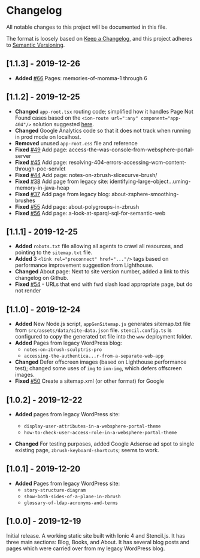 # Changelog
All notable changes to this project will be documented in this file.

The format is loosely based on [Keep a Changelog](https://keepachangelog.com/en/1.0.0/),
and this project adheres to [Semantic Versioning](https://semver.org/spec/v2.0.0.html).

## [1.1.3] - 2019-12-26

- **Added** [#66](https://github.com/codyburleson/cburleson-pwa/issues/66) Pages: memories-of-momma-1 through 6

## [1.1.2] - 2019-12-25

- **Changed** `app-root.tsx` routing code; simplified how it handles Page Not Found cases based on the `<ion-route url=":any" component="app-404"/>` solution suggested [here](https://github.com/ionic-team/ionic/issues/18687).
- **Changed** Google Analytics code so that it does not track when running in prod mode on localhost.
- **Removed** unused `app-root.css` file and reference
- **Fixed** [#49](https://github.com/codyburleson/cburleson-pwa/issues/49) Add page: access-the-was-console-from-websphere-portal-server
- **Fixed** [#45](https://github.com/codyburleson/cburleson-pwa/issues/45) Add page: resolving-404-errors-accessing-wcm-content-through-poc-servlet
- **Fixed** [#44](https://github.com/codyburleson/cburleson-pwa/issues/44) Add page: notes-on-zbrush-slicecurve-brush/
- **Fixed** [#38](https://github.com/codyburleson/cburleson-pwa/issues/38) Add page from legacy site: identifying-large-object...uming-memory-in-java-heap
- **Fixed** [#37](https://github.com/codyburleson/cburleson-pwa/issues/37) Add page from legacy blog: about-zsphere-smoothing-brushes
- **Fixed** [#55](https://github.com/codyburleson/cburleson-pwa/issues/55) Add page: about-polygroups-in-zbrush
- **Fixed** [#56](https://github.com/codyburleson/cburleson-pwa/issues/56) Add page: a-look-at-sparql-sql-for-semantic-web

## [1.1.1] - 2019-12-25

- **Added** `robots.txt` file allowing all agents to crawl all resources, and pointing to the `sitemap.txt` file.
- **Added** 3 `<link rel="preconnect" href="..."/>` tags based on performance improvement suggestion from Lighthouse.
- **Changed** About page: Next to site version number, added a link to this changelog on Github.
- **Fixed** [#54](https://github.com/codyburleson/cburleson-pwa/issues/54) - URLs that end with fwd slash load appropriate page, but do not render

## [1.1.0] - 2019-12-24

- **Added** New Node.js script, `appGenSitemap.js` generates sitemap.txt file from `src/assets/data/site-data.json` file. `stencil.config.ts` is configured to copy the generated txt file into the `www` deployment folder.
- **Added** Pages from legacy WordPress blog: 
    - `notes-on-zbrush-sculptris-pro`
    - `accessing-the-authentica...r-from-a-separate-web-app`
- **Changed** Defer offscreen images (based on Lighthouse performance test); changed some uses of `img` to `ion-img`, which defers offscreen images.
- **Fixed** [#50](https://github.com/codyburleson/cburleson-pwa/issues/50) Create a sitemap.xml (or other format) for Google

## [1.0.2] - 2019-12-22

- **Added** pages from legacy WordPress site: 
    - `display-user-attributes-in-a-websphere-portal-theme`
    - `how-to-check-user-access-role-in-a-websphere-portal-theme`

- **Changed** For testing purposes, added Google Adsense ad spot to single existing page, `zbrush-keyboard-shortcuts`; seems to work.

## [1.0.1] - 2019-12-20

- **Added** Pages from legacy WordPress site: 
    - `story-structure-diagram`
    - `show-both-sides-of-a-plane-in-zbrush`
    - `glossary-of-ldap-acronyms-and-terms`

## [1.0.0] - 2019-12-19

Initial release. A working static site built with Ionic 4 and Stencil.js. It has three main sections: Blog, Books, and About. It has several blog posts and pages which were carried over from my legacy WordPress blog.

